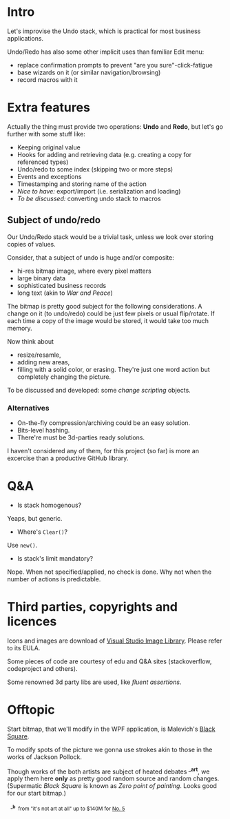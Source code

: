 # Intro
Let's improvise the Undo stack, which is practical for most business applications.

Undo/Redo has also some other implicit uses than familiar Edit menu:
+ replace confirmation prompts to prevent "are you sure"-click-fatigue
+ base wizards on it (or similar navigation/browsing)
+ record macros with it

# Extra features
Actually the thing must provide two operations: **Undo** and **Redo**, but let's go further with some stuff like: 

+ Keeping original value
+ Hooks for adding and retrieving data (e.g. creating a copy for referenced types)
+ Undo/redo to some index (skipping two or more steps)
+ Events and exceptions
+ Timestamping and storing name of the action
+ *Nice to have:* export/import (i.e. serialization and loading)
+ *To be discussed:* converting undo stack to macros

## Subject of undo/redo
Our Undo/Redo stack would be a trivial task, unless we look over storing copies of values.

Consider, that a subject of undo is huge and/or composite:
+ hi-res bitmap image, where every pixel matters
+ large binary data 
+ sophisticated business records
+ long text (akin to *War and Peace*)

The bitmap is pretty good subject for the following considerations. 
A change on it (to undo/redo) could be just few pixels or usual flip/rotate. If each time a copy of the image would be stored, it would take too much memory.

Now think about 
+ resize/resamle,
+ adding new areas, 
+ filling with a solid color, or erasing.
They're just one word action but completely changing the picture. 

To be discussed and developed: some *change scripting* objects.

### Alternatives
+ On-the-fly compression/archiving could be an easy solution.
+ Bits-level hashing.
+ There're must be 3d-parties ready solutions.

I haven't considered any of them, for this project (so far) is more an excercise than a productive GitHub library.

# Q&A
+ Is stack homogenous?

Yeaps, but generic.
+ Where's `Clear()`? 

Use `new()`.
+ Is stack's limit mandatory?

Nope. When not specified/applied, no check is done. Why not when the number of actions is predictable.

# Third parties, copyrights and licences
Icons and images are download of [Visual Studio Image Library](https://www.microsoft.com/en-us/download/details.aspx?id=35825). Please refer to its EULA.

Some pieces of code are courtesy of edu and Q&A sites (stackoverflow, codeproject and others).

Some renowned 3d party libs are used, like *fluent assertions*.

# Offtopic
Start bitmap, that we'll modify in the WPF application, is Malevich's [Black Square](https://en.wikipedia.org/wiki/Black_Square_(painting)). 

To modify spots of the picture we gonna use strokes akin to those in the works of Jackson Pollock.

Though works of the both artists are subject of heated debates&nbsp;<sup>**_art**</sup>, we apply them here **only** as pretty good random source and random changes.\
(Supermatic *Black Square* is known as *Zero point of painting*. Looks good for our start bitmap.)

&nbsp;&nbsp;<sub><sup>**_b**</sup>&nbsp;&nbsp;from "it's not art at all" up to $140M for [No. 5](https://en.wikipedia.org/wiki/No._5,_1948)</sub>
